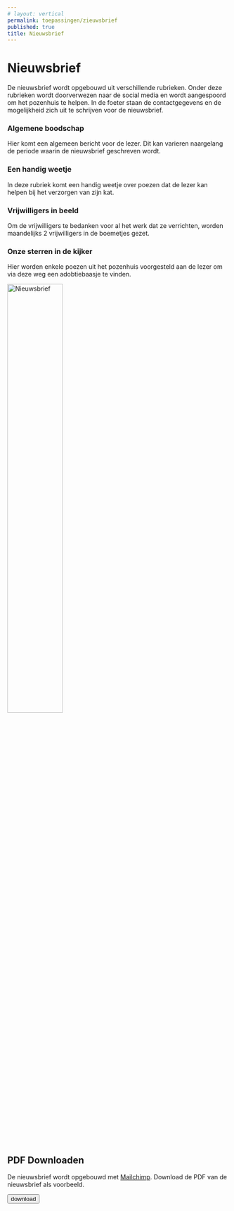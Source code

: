 ```yaml
---
# layout: vertical
permalink: toepassingen/zieuwsbrief
published: true
title: Nieuwsbrief
---
```

<h1>Nieuwsbrief</h1>
<p> De nieuwsbrief wordt opgebouwd uit verschillende rubrieken. Onder deze rubrieken wordt doorverwezen naar de social media en wordt aangespoord om het pozenhuis te helpen. In de foeter staan de contactgegevens en de mogelijkheid zich uit te schrijven voor de nieuwsbrief. <p>
<h3>Algemene boodschap</h3>
<p> Hier komt een algemeen bericht voor de lezer. Dit kan varieren naargelang de periode waarin de nieuwsbrief geschreven wordt.</p>

<h3>Een handig weetje</h3>
<p>In deze rubriek komt een handig weetje over poezen dat de lezer kan helpen bij het verzorgen van zijn kat.</p>

<h3>Vrijwilligers in beeld</h3>
<p> Om de vrijwilligers te bedanken voor al het werk dat ze verrichten, worden maandelijks 2 vrijwilligers in de boemetjes gezet.</p>

<h3>Onze sterren in de kijker</h3>
<p>Hier worden enkele poezen uit het pozenhuis voorgesteld aan de lezer om via deze weg een adobtiebaasje te vinden.</p>


<img src="../images/nieuwsbrief/nieuwsbrief.jpg" Alt="Nieuwsbrief" class="poster" width="50%">
<div class="grijskader">
    <h2>PDF Downloaden</h2>
    <p>De nieuwsbrief wordt opgebouwd met <a href="">Mailchimp</a>. Download de PDF van de nieuwsbrief als voorbeeld.</p>
    <button type="button" class="btn btn-primary">download</button>
</div>
